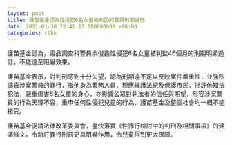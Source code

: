 ```yaml
---
layout: post
title: 護苗基金認為性侵犯6名女童被判囚的警員刑期過低
date: 2021-01-30 22:42:17.000000000 +08:00
categories: rthk
---
```


護苗基金認為，毒品調查科警員余俊鑫性侵犯6名女童被判監46個月的刑期明顯過低，不能達至阻嚇效果。

護苗基金表示，對判刑感到十分失望，認為刑期遠不足以反映案件嚴重性，並強烈譴責涉案警員的罪行，指他身為警務人員，理應維護法紀及保護市民，批評他知法犯法，嚴重傷害6名女童的身心，亦影響公眾對執法者的信任與期望，形容涉案警員的行為天理不容，重申任何性侵犯兒童的行為，護苗基金及整個社會均一概不能接受。

護苗基金促請法律改革委員會，盡快落實《性罪行檢討中的判刑及相關事項》的建議條文，令新訂罪行刑罰更具阻嚇作用，令兒童得到更大保障。
